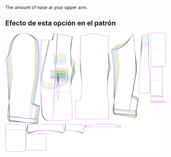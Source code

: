 
The amount of ease at your upper arm.


## Efecto de esta opción en el patrón
![This image shows the effect of this option by superimposing several variants that have a different value for this option](jaeger_bicepsease_sample.svg "Effect of this option on the pattern")
